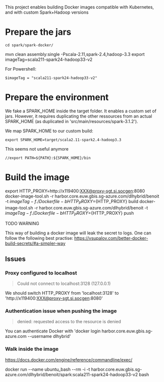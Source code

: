 This project enables building Docker images compatible with Kubernetes, and with custom Spark+Hadoop versions

# Prepare the jars
	cd spark/spark-docker/
	
mvn clean assembly:single -Pscala-2.11,spark-2.4,hadoop-3.3
export imageTag=scala211-spark24-hadoop33-v2

For Powershell:

    $imageTag = "scala211-spark24-hadoop33-v2"
    
# Prepare the environment

We fake a SPARK_HOME inside the target folder. It enables a custom set of jars. However, it requires duplicating the other ressources from an actual SPARK_HOME (as duplicated in 'src/main/resources/spark-3.1.2').

We map SPARK_HOME to our custom build:

    export SPARK_HOME=target/scala2.11-spark2.4-hadoop3.3

This seems not useful anymore

    //export PATH=${PATH}:${SPARK_HOME}/bin

# Build the image

export HTTP_PROXY=http://x119400:XXX@proxy-sgt.si.socgen:8080
docker-image-tool.sh -r harbor.core.euw.gbis.sg-azure.com/dlhybrid/benoit -t ${imageTag} -f ./Dockerfile -b HTTP_PROXY=${HTTP_PROXY} build
docker-image-tool.sh -r harbor.core.euw.gbis.sg-azure.com/dlhybrid/benoit -t ${imageTag} -f ./Dockerfile -b HTTP_PROXY=${HTTP_PROXY} push

TODO WARNING

This way of building a docker image will leak the secret to logs. One can follow the following best practise: 
https://vsupalov.com/better-docker-build-secrets/#a-simpler-way

## Issues

### Proxy configured to localhost

> Could not connect to localhost:3128 (127.0.0.1)

We should switch HTTP_PROXY from 'localhost:3128' to 'http://x119400:XXX@proxy-sgt.si.socgen:8080'

### Authentication issue when pushing the image

> denied: requested access to the resource is denied

You can authenticate Docker with 'docker login harbor.core.euw.gbis.sg-azure.com --username dlhybrid'

### Walk inside the image

https://docs.docker.com/engine/reference/commandline/exec/

docker run --name ubuntu_bash --rm -i -t harbor.core.euw.gbis.sg-azure.com/dlhybrid/benoit/spark:scala211-spark24-hadoop33-v2 bash
